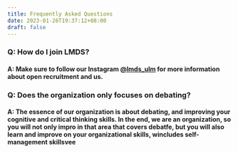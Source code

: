 ```yaml
---
title: Frequently Asked Questions
date: 2023-01-26T19:37:12+08:00
draft: false
---
```

### Q﻿: How do I join LMDS?

#### A: Make sure to follow our Instagram [@lmds_ulm](https://www.instagram.com/lmds_ulm/) for more information about open recruitment and us.

### Q﻿: Does the organization only focuses on debating?

#### A: The essence of our organization is about debating, and improving your cognitive and critical thinking skills. In the end, we are an organization, so you will not only impro in that area that covers debatfe, but you will also learn and improve on your organizational skills, wincludes self-management skillsvee